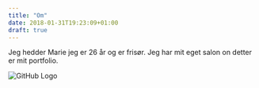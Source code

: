```yaml
---
title: "Om"
date: 2018-01-31T19:23:09+01:00
draft: true
---
```


Jeg hedder Marie jeg er 26 år og er frisør. Jeg har mit eget salon on detter er mit portfolio.  

![GitHub Logo](/images/me.png)